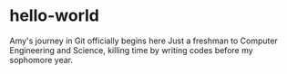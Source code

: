 # hello-world
Amy's journey in Git officially begins here
Just a freshman to Computer Engineering and Science, killing time by writing codes before my sophomore year.
